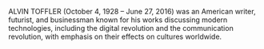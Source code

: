 ALVIN TOFFLER (October 4, 1928 – June 27, 2016) was an American writer, futurist, and businessman known for his works discussing modern technologies, including the digital revolution and the communication revolution, with emphasis on their effects on cultures worldwide.
